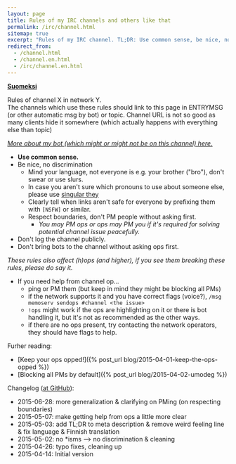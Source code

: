 ```yaml
---
layout: page
title: Rules of my IRC channels and others like that
permalink: /irc/channel.html
sitemap: true
excerpt: "Rules of my IRC channel. TL;DR: Use common sense, be nice, no discrimination, no public logging, don't bring bots without permission. Thanks ♥"
redirect_from:
  - /channel.html
  - /channel.en.html
  - /irc/channel.en.html
---
```


**[Suomeksi](channel.fi.html)**

Rules of channel X in network Y.<br/>The channels which use these rules
should link to this page in ENTRYMSG (or other automatic msg by bot) or
topic. Channel URL is not so good as many clients hide it somewhere (which
actually happens with everything else than topic)

*[More about my bot (which might or might not be on this channel) here.](bot.html)*

* **Use common sense.**
* Be nice, no discrimination
    * Mind your language, not everyone is e.g. your brother ("bro"), don't
      swear or use slurs.
    * In case you aren't sure which pronouns to use about someone else,
      please use [singular they](https://en.wikipedia.org/wiki/Singular_they)
    * Clearly tell when links aren't safe for everyone by prefixing them
      with `[NSFW]` or similar.
    * Respect boundaries, don't PM people without asking first.
        * *You may PM ops or ops may PM you if it's required for solving
          potential channel issue peacefully.*
* Don't log the channel publicly.
* Don't bring bots to the channel without asking ops first.


*These rules also affect (h)ops (and higher), if you see them breaking
these rules, please do say it.*

* If you need help from channel op...
    * ping or PM them (but keep in mind they might be blocking all PMs)
    * if the network supports it and you have correct flags (voice?),
      `/msg memoserv sendops #channel <the issue>`
    * `!ops` might work if the ops are highlighting on it or there is bot
      handling it, but it's not as recommended as the other ways.
    * if there are no ops present, try contacting the network operators,
      they should have flags to help.

Furher reading:

* [Keep your ops opped!]({% post_url blog/2015-04-01-keep-the-ops-opped %})
* [Blocking all PMs by default]({% post_url blog/2015-04-02-umodeg %})

Changelog ([at GitHub](https://github.com/Mikaela/mikaela.github.io/commits/master/pages/channel.markdown)):

* 2015-06-28: more generalization & clarifying on PMing (on respecting
  boundaries)
* 2015-05-07: make getting help from ops a little more clear
* 2015-05-03: add TL;DR to meta description & remove weird feeling line &
  fix language & Finnish translation
* 2015-05-02: no \*isms --> no discrimination & cleaning
* 2015-04-26: typo fixes, cleaning up
* 2015-04-14: Initial version
